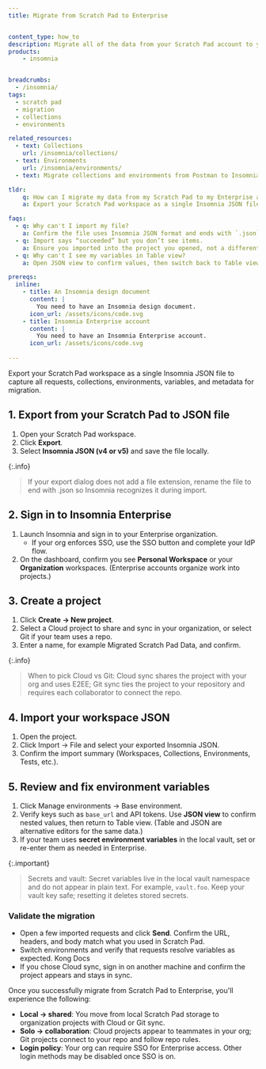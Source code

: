 ```yaml
---
title: Migrate from Scratch Pad to Enterprise


content_type: how_to
description: Migrate all of the data from your Scratch Pad account to your Enterprise account.
products:
    - insomnia


breadcrumbs:
  - /insomnia/
tags:
  - scratch pad
  - migration
  - collections
  - environments

related_resources:
  - text: Collections
    url: /insomnia/collections/
  - text: Environments
    url: /insomnia/environments/
  - text: Migrate collections and environments from Postman to Insomnia  

tldr:
    q: How can I migrate my data from my Scratch Pad to my Enterprise account?
    a: Export your Scratch Pad workspace as a single Insomnia JSON file, and then import it into your Insomnia Enterprise account.

faqs:
  - q: Why can't I import my file?
    a: Confirm the file uses Insomnia JSON format and ends with `.json`. Insomnia’s importer expects a supported format. For example, Insomnia JSON, Postman v2, HAR, OpenAPI.
  - q: Import says “succeeded” but you don’t see items.
    a: Ensure you imported into the project you opened, not a different workspace. If needed, re-import into the active project.
  - q: Why can't I see my variables in Table view?
    a: Open JSON view to confirm values, then switch back to Table view. This ensures you see nested or inherited keys in the editor.  

prereqs:
  inline:
    - title: An Insomnia design document
      content: |
        You need to have an Insomnia design document.
      icon_url: /assets/icons/code.svg
    - title: Insomnia Enterprise account
      content: |
        You need to have an Insomnia Enterprise account.
      icon_url: /assets/icons/code.svg
     
---
```

Export your Scratch Pad workspace as a single Insomnia JSON file to capture all requests, collections, environments, variables, and metadata for migration.

## 1. Export from your Scratch Pad to JSON file
1. Open your Scratch Pad workspace. 
2. Click **Export**.
3. Select **Insomnia JSON (v4 or v5)** and save the file locally.

{:.info}
> If your export dialog does not add a file extension, rename the file to end with .json so Insomnia recognizes it during import.

## 2. Sign in to Insomnia Enterprise
1. Launch Insomnia and sign in to your Enterprise organization.
    - If your org enforces SSO, use the SSO button and complete your IdP flow. 
2. On the dashboard, confirm you see **Personal Workspace** or your **Organization** workspaces. (Enterprise accounts organize work into projects.) 

## 3. Create a project
1. Click **Create → New project**.
2. Select a Cloud project to share and sync in your organization, or select Git if your team uses a repo. 
3. Enter a name, for example Migrated Scratch Pad Data, and confirm.

{:.info}
> When to pick Cloud vs Git: Cloud sync shares the project with your org and uses E2EE; Git sync ties the project to your repository and requires each collaborator to connect the repo.

## 4. Import your workspace JSON
1. Open the project.
2. Click Import → File and select your exported Insomnia JSON. 
3. Confirm the import summary (Workspaces, Collections, Environments, Tests, etc.).

## 5. Review and fix environment variables
1. Click Manage environments → Base environment.
2. Verify keys such as `base_url` and API tokens. Use **JSON view** to confirm nested values, then return to Table view. (Table and JSON are alternative editors for the same data.) 
3. If your team uses **secret environment variables** in the local vault, set or re-enter them as needed in Enterprise.

{:.important}
> Secrets and vault: Secret variables live in the local vault namespace and do not appear in plain text. For example, `vault.foo`. Keep your vault key safe; resetting it deletes stored secrets.

### Validate the migration
- Open a few imported requests and click **Send**. Confirm the URL, headers, and body match what you used in Scratch Pad.
- Switch environments and verify that requests resolve variables as expected. 
Kong Docs
- If you chose Cloud sync, sign in on another machine and confirm the project appears and stays in sync.

Once you successfully migrate from Scratch Pad to Enterprise, you'll experience the following:
- **Local → shared**: You move from local Scratch Pad storage to organization projects with Cloud or Git sync. 
- **Solo → collaboration**: Cloud projects appear to teammates in your org; Git projects connect to your repo and follow repo rules. 
- **Login policy**: Your org can require SSO for Enterprise access. Other login methods may be disabled once SSO is on.